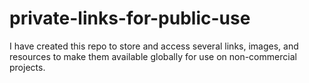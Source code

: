 # private-links-for-public-use
I have created this repo to store and access several links, images, and resources to make them available globally for use on non-commercial projects.
